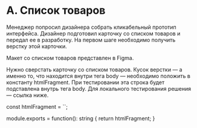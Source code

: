 # A. Список товаров
Менеджер попросил дизайнера собрать кликабельный прототип интерфейса. Дизайнер подготовил карточку со списком товаров и передал ее в разработку. На первом шаге необходимо получить верстку этой карточки.

Макет со списком товаров представлен в Figma.

Нужно сверстать карточку со списком товаров. Кусок верстки — а именно то, что находится внутри тега body — необходимо положить в константу htmlFragment. При тестировании эта строка будет подставлена внутрь тега body. Для локального тестирования решения — ссылка ниже.

const htmlFragment = ``;

module.exports = function(): string {
    return htmlFragment;
}

